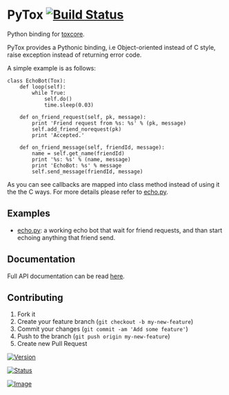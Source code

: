 # PyTox [![Build Status](https://travis-ci.org/aitjcize/PyTox.png?branch=master)](https://travis-ci.org/aitjcize/PyTox)
Python binding for [toxcore](https://github.com/irungentoo/ProjectTox-Core).

PyTox provides a Pythonic binding, i.e Object-oriented instead of C style, raise exception instead of returning error code.

A simple example is as follows:
```
class EchoBot(Tox):
    def loop(self):
        while True:
            self.do()
            time.sleep(0.03)
    
    def on_friend_request(self, pk, message):
        print 'Friend request from %s: %s' % (pk, message)
        self.add_friend_norequest(pk)
        print 'Accepted.'
    
    def on_friend_message(self, friendId, message):
        name = self.get_name(friendId)
        print '%s: %s' % (name, message)
        print 'EchoBot: %s' % message
        self.send_message(friendId, message)
```
As you can see callbacks are mapped into class method instead of using it the the C ways.
For more details please refer to [echo.py](examples/echo.py).

## Examples
* [echo.py](examples/echo.py): a working echo bot that wait for friend requests, and than start echoing anything that friend send.

## Documentation
Full API documentation can be read [here](http://aitjcize.github.io/PyTox).

## Contributing
1. Fork it
2. Create your feature branch (`git checkout -b my-new-feature`)
3. Commit your changes (`git commit -am 'Add some feature'`)
4. Push to the branch (`git push origin my-new-feature`)
5. Create new Pull Request

[![Version](https://pypip.in/version/PyTox/badge.svg)](https://pypi.python.org/pypi/PyTox)

[![Status](https://pypip.in/status/PyTox/badge.svg)](https://pypi.python.org/pypi/PyTox)

[![Image](https://cruel-carlota.pagodabox.com/f7c9269a8398926d869e54744b334c26)](http://githalytics.com/aitjcize/PyTox.git)
